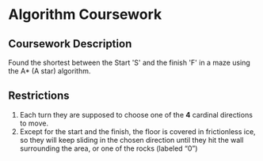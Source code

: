 ﻿# Algorithm Coursework
 
## Coursework Description
Found the shortest between the Start 'S' and the finish 'F' in a maze using the A* (A star) algorithm.

## Restrictions
1. Each turn they are supposed to choose one of the **4** cardinal directions to move.
2. Except for the start and the finish, the floor is covered in frictionless ice, so they will keep sliding in the chosen direction until they 
hit the wall surrounding the area, or one of the rocks (labeled “0”)
